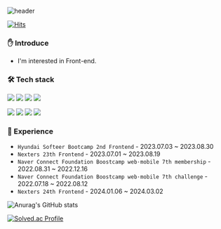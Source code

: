 ![header](https://capsule-render.vercel.app/api?type=waving&color=0:7EE8FA,100:EEC0C6&height=300&section=header&text=Yunkyu%20Jung&fontSize=90&fontColor=313135)

[![Hits](https://hits.seeyoufarm.com/api/count/incr/badge.svg?url=https%3A%2F%2Fgithub.com%2Fasdf99245%2Fhit-counter&count_bg=%23C455F9&title_bg=%233D3C3C&icon=&icon_color=%23E7E7E7&title=hits&edge_flat=false)](https://hits.seeyoufarm.com)

### ✋ Introduce

- I'm interested in Front-end.

### 🛠️ Tech stack

<img src="https://img.shields.io/badge/html5-E34F26?style=for-the-badge&logo=HTML5&logoColor=white"> <img src="https://img.shields.io/badge/css3-1572B6?style=for-the-badge&logo=CSS3&logoColor=white"> <img src="https://img.shields.io/badge/JavaScript-F7DF1E?style=for-the-badge&logo=JavaScript&logoColor=black"> <img src="https://img.shields.io/badge/Typescript-3178C6?style=for-the-badge&logo=TypeScript&logoColor=white">

<img src="https://img.shields.io/badge/React.js-61DAFB?style=for-the-badge&logo=React&logoColor=black"> <img src="https://img.shields.io/badge/Next.js-000000?style=for-the-badge&logo=Next.js&logoColor=white"> <img src="https://img.shields.io/badge/Styled components-DB7093?style=for-the-badge&logo=styled-components&logoColor=black"> <img src="https://img.shields.io/badge/node.js-339933?style=for-the-badge&logo=Node.js&logoColor=white">

### 🚀 Experience

- `Hyundai Softeer Bootcamp 2nd Frontend` - 2023.07.03 ~ 2023.08.30
- `Nexters 23th Frontend` - 2023.07.01 ~ 2023.08.19
- `Naver Connect Foundation Boostcamp web·mobile 7th membership` - 2022.08.31 ~ 2022.12.16
- `Naver Connect Foundation Boostcamp web·mobile 7th challenge` - 2022.07.18 ~ 2022.08.12
- `Nexters 24th Frontend` - 2024.01.06 ~ 2024.03.02

![Anurag's GitHub stats](https://github-readme-stats.vercel.app/api?username=asdf99245&count_private=true&show_icons=true&theme=dracula)

[![Solved.ac Profile](http://mazassumnida.wtf/api/v2/generate_badge?boj=asdf99245)](https://solved.ac/asdf99245/)

<!--
**asdf99245/asdf99245** is a ✨ _special_ ✨ repository because its `README.md` (this file) appears on your GitHub profile.

Here are some ideas to get you started:

- 🔭 I’m currently working on ...
- 🌱 I’m currently learning ...
- 👯 I’m looking to collaborate on ...
- 🤔 I’m looking for help with ...
- 💬 Ask me about ...
- 📫 How to reach me: ...
- 😄 Pronouns: ...
- ⚡ Fun fact: ...
-->
